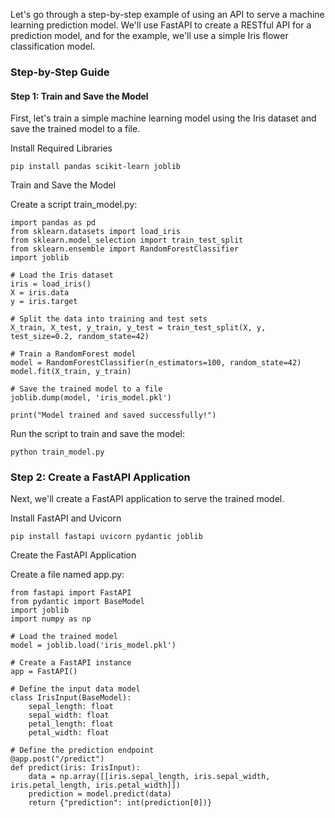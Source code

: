 Let's go through a step-by-step example of using an API to serve a machine learning prediction model. We'll use FastAPI to create a RESTful API for a prediction model, and for the example, we'll use a simple Iris flower classification model.

### Step-by-Step Guide

#### Step 1: Train and Save the Model
First, let's train a simple machine learning model using the Iris dataset and save the trained model to a file.

Install Required Libraries

```
pip install pandas scikit-learn joblib

```
Train and Save the Model

Create a script train_model.py:

```
import pandas as pd
from sklearn.datasets import load_iris
from sklearn.model_selection import train_test_split
from sklearn.ensemble import RandomForestClassifier
import joblib

# Load the Iris dataset
iris = load_iris()
X = iris.data
y = iris.target

# Split the data into training and test sets
X_train, X_test, y_train, y_test = train_test_split(X, y, test_size=0.2, random_state=42)

# Train a RandomForest model
model = RandomForestClassifier(n_estimators=100, random_state=42)
model.fit(X_train, y_train)

# Save the trained model to a file
joblib.dump(model, 'iris_model.pkl')

print("Model trained and saved successfully!")

```
Run the script to train and save the model:

```
python train_model.py

```

### Step 2: Create a FastAPI Application
Next, we'll create a FastAPI application to serve the trained model.

Install FastAPI and Uvicorn

```
pip install fastapi uvicorn pydantic joblib

```


Create the FastAPI Application

Create a file named app.py:

```
from fastapi import FastAPI
from pydantic import BaseModel
import joblib
import numpy as np

# Load the trained model
model = joblib.load('iris_model.pkl')

# Create a FastAPI instance
app = FastAPI()

# Define the input data model
class IrisInput(BaseModel):
    sepal_length: float
    sepal_width: float
    petal_length: float
    petal_width: float

# Define the prediction endpoint
@app.post("/predict")
def predict(iris: IrisInput):
    data = np.array([[iris.sepal_length, iris.sepal_width, iris.petal_length, iris.petal_width]])
    prediction = model.predict(data)
    return {"prediction": int(prediction[0])}

```


